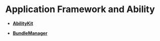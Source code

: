 # Application Framework and Ability<a name="EN-US_TOPIC_0000001055078089"></a>

-   **[AbilityKit](abilitykit.md)**  

-   **[BundleManager](bundlemanager.md)**  


